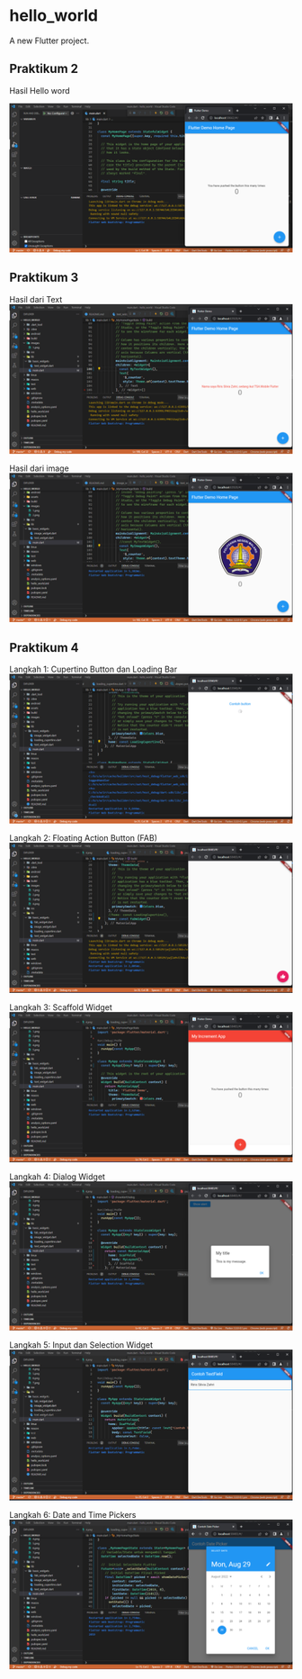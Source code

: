 # hello_world

A new Flutter project.

## Praktikum 2
Hasil Hello word

![plot](images/1.png)

## Praktikum 3
Hasil dari Text
![plot](images/2.png)

Hasil dari image
![plot](images/3.png)

## Praktikum 4
Langkah 1: Cupertino Button dan Loading Bar
![plot](images/4.png)

Langkah 2: Floating Action Button (FAB)
![plot](images/5.png)

Langkah 3: Scaffold Widget
![plot](images/6.png)

Langkah 4: Dialog Widget
![plot](images/7.png)

Langkah 5: Input dan Selection Widget
![plot](images/8.png)

Langkah 6: Date and Time Pickers
![plot](images/9.png)
